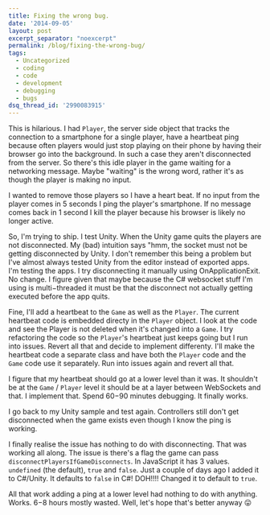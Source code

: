 ```yaml
---
title: Fixing the wrong bug.
date: '2014-09-05'
layout: post
excerpt_separator: "noexcerpt"
permalink: /blog/fixing-the-wrong-bug/
tags:
  - Uncategorized
  - coding
  - code
  - development
  - debugging
  - bugs
dsq_thread_id: '2990083915'
---
```

This is hilarious. I had `Player`, the server side object that tracks the connection to a smartphone for a
single player, have a heartbeat ping because often players would just stop
playing on their phone by having their browser go into the background. In such
a case they aren't disconnected from the server. So there's this idle player in
the game waiting for a networking message. Maybe "waiting" is the wrong word,
rather it's as though the player is making no input.

I wanted to remove those players so I have a heart beat. If no input from the
player comes in 5 seconds I ping the player's smartphone. If no message comes
back in 1 second I kill the player because his browser is likely no longer
active.

So, I'm trying to ship. I test Unity. When the Unity game quits the players are
not disconnected. My (bad) intuition says "hmm, the socket must not be getting
disconnected by Unity. I don't remember this being a problem but I've almost
always tested Unity from the editor instead of exported apps. I'm testing the
apps. I try disconnecting it manually using OnApplicationExit. No change. I
figure given that maybe because the C&num; websocket stuff I'm using is
multi&minus;threaded it must be that the disconnect not actually getting
executed before the app quits.

Fine, I'll add a heartbeat to the `Game` as well as the `Player`. The current heartbeat code is embedded directy in the `Player` object. I look at the code and see the Player is not deleted when it's changed
into a `Game`. I try refactoring the code so the `Player`'s heartbeat just keeps going but I run into issues. Revert all that and decide
to implement differenty. I'll make the heartbeat code a separate class and have
both the `Player` code and the `Game` code use it separately. Run into issues again and revert all that.

I figure that my heartbeat should go at a lower level than it was. It shouldn't
be at the `Game` / `Player` level it should be at a layer between WebSockets and that. I implement that.
Spend 60&minus;90 minutes debugging. It finally works.

I go back to my Unity sample and test again. Controllers still don't get
disconnected when the game exists even though I know the ping is working.

I finally realise the issue has nothing to do with disconnecting. That was
working all along. The issue is there's a flag the game can pass `disconnectPlayersIfGameDisconnects`. In JavaScript it has 3 values. `undefined` (the default), `true` and `false`. Just a couple of days ago I added it to C&num;/Unity. It defaults to `false` in C&num;! DOH!!!! Changed it to default to `true`.

All that work adding a ping at a lower level had nothing to do with anything.
Works. 6&minus;8 hours mostly wasted. Well, let's hope that's better anyway
&#128539;